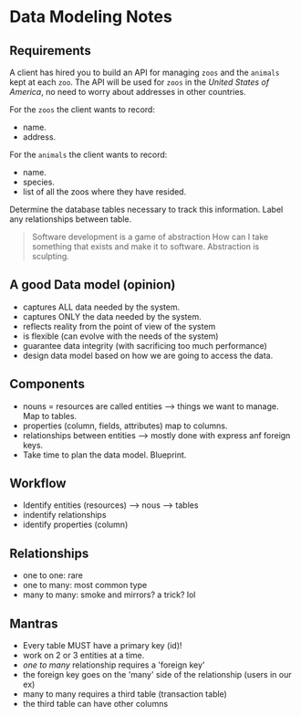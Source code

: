 # Data Modeling Notes

## Requirements

A client has hired you to build an API for managing `zoos` and the `animals` kept at each `zoo`. The API will be used for `zoos` in the _United States of America_, no need to worry about addresses in other countries.

For the `zoos` the client wants to record:

- name.
- address.

For the `animals` the client wants to record:

- name.
- species.
- list of all the zoos where they have resided.

Determine the database tables necessary to track this information.
Label any relationships between table.

> Software development is a game of abstraction
  How can I take something that exists and make it to software.
  Abstraction is sculpting.
## A good Data model (opinion)
- captures ALL data needed by the system.
- captures ONLY the data needed by the system.
- reflects reality from the point of view of the system
- is flexible (can evolve with the needs of the system)
- guarantee data integrity (with sacrificing too much performance)
- design data model based on how we are going to access the data.

## Components

- nouns = resources are called entities --> things we want to manage. Map to tables.
- properties (column, fields, attributes) map to columns.
- relationships between entities --> mostly done with express anf foreign keys.
- Take time to plan the data model. Blueprint.

## Workflow
- Identify entities (resources) --> nous --> tables
- indentify relationships
- identify properties (column)

## Relationships

- one to one: rare
- one to many: most common type
- many to many: smoke and mirrors? a trick? lol

## Mantras

- Every table MUST have a primary key (id)!
- work on 2 or 3 entities at a time.
- _one to many_ relationship requires a 'foreign key'
- the foreign key goes on the 'many' side of the relationship (users in our ex)
- many to many requires a third table (transaction table)
- the third table can have other columns